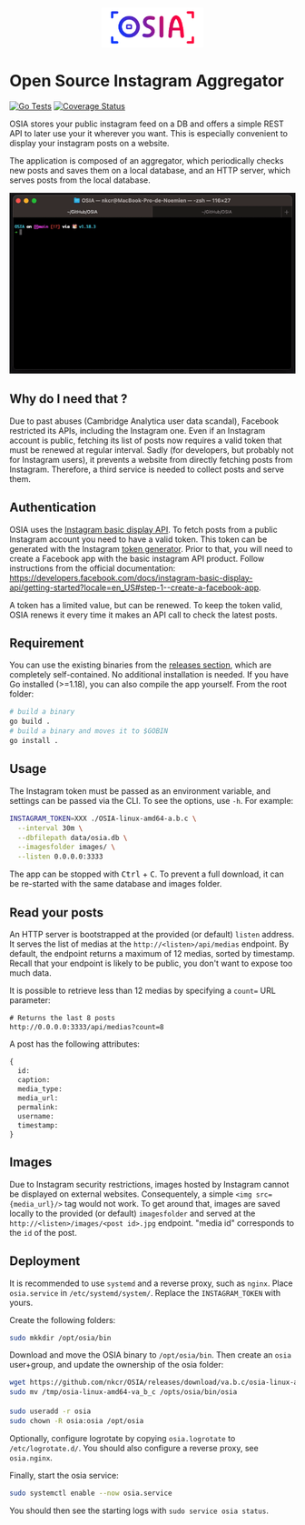 <div align="center">
<img width="180" src="logo.jpg"/>
</div>

# Open Source Instagram Aggregator

[![Go Tests](https://github.com/nkcr/OSIA/actions/workflows/go.yml/badge.svg)](https://github.com/nkcr/OSIA/actions/workflows/go.yml)
[![Coverage Status](https://coveralls.io/repos/github/nkcr/OSIA/badge.svg?branch=main)](https://coveralls.io/github/nkcr/OSIA?branch=main)

OSIA stores your public instagram feed on a DB and offers a simple REST API to
later use your it wherever you want. This is especially convenient to display
your instagram posts on a website.

The application is composed of an aggregator, which periodically checks new
posts and saves them on a local database, and an HTTP server, which serves posts
from the local database. 

<div align="center">

![demo](OSIA-demo.gif)

</div>

## Why do I need that ?

Due to past abuses (Cambridge Analytica user data scandal), Facebook restricted
its APIs, including the Instagram one. Even if an Instagram account is public,
fetching its list of posts now requires a valid token that must be renewed at
regular interval. Sadly (for developers, but probably not for Instagram users),
it prevents a website from directly fetching posts from Instagram. Therefore, a
third service is needed to collect posts and serve them.

## Authentication

OSIA uses the [Instagram basic display
API](https://developers.facebook.com/docs/instagram-basic-display-api/). To
fetch posts from a public Instagram account you need to have a valid token. This
token can be generated with the Instagram [token
generator](https://developers.facebook.com/docs/instagram-basic-display-api/overview?locale=en_US#user-token-generator).
Prior to that, you will need to create a Facebook app with the basic instagram
API product. Follow instructions from the official documentation:
https://developers.facebook.com/docs/instagram-basic-display-api/getting-started?locale=en_US#step-1--create-a-facebook-app.

A token has a limited value, but can be renewed. To keep the token valid, OSIA
renews it every time it makes an API call to check the latest posts.

## Requirement

You can use the existing binaries from the [releases
section](https://github.com/nkcr/OSIA/releases), which are completely
self-contained. No additional installation is needed. If you have Go installed
(>=1.18), you can also compile the app yourself. From the root folder:

```sh
# build a binary
go build .
# build a binary and moves it to $GOBIN
go install .
```

## Usage

The Instagram token must be passed as an environment variable, and settings can
be passed via the CLI. To see the options, use `-h`. For example:

```sh
INSTAGRAM_TOKEN=XXX ./OSIA-linux-amd64-a.b.c \
  --interval 30m \
  --dbfilepath data/osia.db \
  --imagesfolder images/ \
  --listen 0.0.0.0:3333
```

The app can be stopped with <kbd>Ctrl</kbd> + <kbd>C</kbd>. To prevent a full
download, it can be re-started with the same database and images folder.

## Read your posts

An HTTP server is bootstrapped at the provided (or default) `listen` address. It
serves the list of medias at the `http://<listen>/api/medias` endpoint. By
default, the endpoint returns a maximum of 12 medias, sorted by timestamp.
Recall that your endpoint is likely to be public, you don't want to expose too
much data.

It is possible to retrieve less than 12 medias by specifying a `count=` URL
parameter:

```
# Returns the last 8 posts
http://0.0.0.0:3333/api/medias?count=8
```

A post has the following attributes:

```
{
  id:
  caption:
  media_type:
  media_url:
  permalink:
  username:
  timestamp:
}
```

## Images

Due to Instagram security restrictions, images hosted by Instagram cannot be
displayed on external websites. Consequentely, a simple `<img src={media_url}/>`
tag would not work. To get around that, images are saved locally to the provided
(or default) `imagesfolder` and served at the `http://<listen>/images/<post
id>.jpg` endpoint. "media id" corresponds to the `id` of the post.

## Deployment

It is recommended to use `systemd` and a reverse proxy, such as `nginx`. Place
`osia.service` in `/etc/systemd/system/`. Replace the `INSTAGRAM_TOKEN` with
yours.

Create the following folders:

```sh
sudo mkkdir /opt/osia/bin
```

Download and move the OSIA binary to `/opt/osia/bin`. Then create an `osia`
user+group, and update the ownership of the osia folder:

```sh
wget https://github.com/nkcr/OSIA/releases/download/va.b.c/osia-linux-amd64-va_b_c /tmp
sudo mv /tmp/osia-linux-amd64-va_b_c /opts/osia/bin/osia

sudo useradd -r osia
sudo chown -R osia:osia /opt/osia
```

Optionally, configure logrotate by copying `osia.logrotate` to
`/etc/logrotate.d/`. You should also configure a reverse proxy, see
`osia.nginx`.

Finally, start the osia service:

```sh
sudo systemctl enable --now osia.service
```

You should then see the starting logs with `sudo service osia status`.